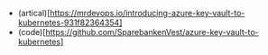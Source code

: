 - (artical)[https://mrdevops.io/introducing-azure-key-vault-to-kubernetes-931f82364354]
- (code)[https://github.com/SparebankenVest/azure-key-vault-to-kubernetes]